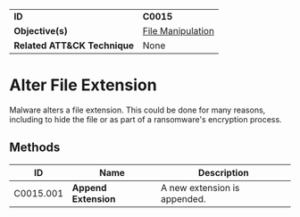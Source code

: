 |||
|---------|------------------------|
|**ID**|**C0015**|
|**Objective(s)**|[File Manipulation](https://github.com/MBCProject/mbc-beta/tree/master/micro-behaviors/file-manipulation)|
|**Related ATT&CK Technique**|None|


Alter File Extension
====================
Malware alters a file extension. This could be done for many reasons, including to hide the file or as part of a ransomware's encryption process. 

Methods
-------
|ID|Name|Description|
|-----------------------------|--------|-----------------------------|
|C0015.001|**Append Extension**|A new extension is appended.| 
